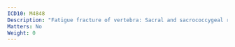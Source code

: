 ```yaml
---
ICD10: M4848
Description: "Fatigue fracture of vertebra: Sacral and sacrococcygeal region"
Matters: No
Weight: 0
---
```


